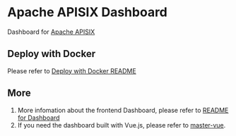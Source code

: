 # Apache APISIX Dashboard

Dashboard for [Apache APISIX](https://github.com/apache/incubator-apisix-dashboard)

## Deploy with Docker

Please refer to [Deploy with Docker README](./compose/README.md)

## More

1. More infomation about the frontend Dashboard, please refer to [README for Dashboard](./README-dashboard.md)
2. If you need the dashboard built with Vue.js, please refer to [master-vue](https://github.com/apache/incubator-apisix-dashboard/tree/master-vue).
